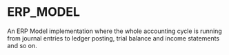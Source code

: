 # ERP_MODEL
An ERP Model implementation where the whole accounting cycle is running from journal entries to ledger posting, trial balance and income statements and so on.   
